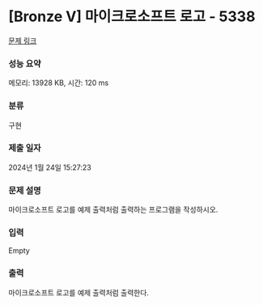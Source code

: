 # [Bronze V] 마이크로소프트 로고 - 5338 

[문제 링크](https://www.acmicpc.net/problem/5338) 

### 성능 요약

메모리: 13928 KB, 시간: 120 ms

### 분류

구현

### 제출 일자

2024년 1월 24일 15:27:23

### 문제 설명

<p>
	마이크로소프트 로고를 예제 출력처럼 출력하는 프로그램을 작성하시오.</p>

### 입력 

 Empty

### 출력 

 <p>
	마이크로소프트 로고를 예제 출력처럼 출력한다.</p>

